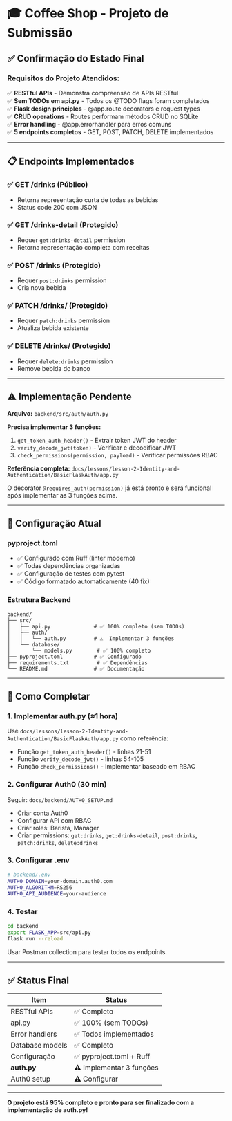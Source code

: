 # 🎓 Coffee Shop - Projeto de Submissão

## ✅ Confirmação do Estado Final

### **Requisitos do Projeto Atendidos:**

✅ **RESTful APIs** - Demonstra compreensão de APIs RESTful  
✅ **Sem TODOs em api.py** - Todos os @TODO flags foram completados  
✅ **Flask design principles** - @app.route decorators e request types  
✅ **CRUD operations** - Routes performam métodos CRUD no SQLite  
✅ **Error handling** - @app.errorhandler para erros comuns  
✅ **5 endpoints completos** - GET, POST, PATCH, DELETE implementados  

---

## 📋 Endpoints Implementados

### ✅ **GET /drinks** (Público)
- Retorna representação curta de todas as bebidas
- Status code 200 com JSON

### ✅ **GET /drinks-detail** (Protegido)
- Requer `get:drinks-detail` permission
- Retorna representação completa com receitas

### ✅ **POST /drinks** (Protegido)
- Requer `post:drinks` permission
- Cria nova bebida

### ✅ **PATCH /drinks/<id>** (Protegido)
- Requer `patch:drinks` permission
- Atualiza bebida existente

### ✅ **DELETE /drinks/<id>** (Protegido)
- Requer `delete:drinks` permission
- Remove bebida do banco

---

## ⚠️ Implementação Pendente

**Arquivo:** `backend/src/auth/auth.py`

**Precisa implementar 3 funções:**
1. `get_token_auth_header()` - Extrair token JWT do header
2. `verify_decode_jwt(token)` - Verificar e decodificar JWT  
3. `check_permissions(permission, payload)` - Verificar permissões RBAC

**Referência completa:** `docs/lessons/lesson-2-Identity-and-Authentication/BasicFlaskAuth/app.py`

O decorator `@requires_auth(permission)` já está pronto e será funcional após implementar as 3 funções acima.

---

## 🔧 Configuração Atual

### pyproject.toml
- ✅ Configurado com Ruff (linter moderno)
- ✅ Todas dependências organizadas
- ✅ Configuração de testes com pytest
- ✅ Código formatado automaticamente (40 fix)

### Estrutura Backend
```
backend/
├── src/
│   ├── api.py              # ✅ 100% completo (sem TODOs)
│   ├── auth/
│   │   └── auth.py         # ⚠️  Implementar 3 funções
│   └── database/
│       └── models.py        # ✅ 100% completo
├── pyproject.toml          # ✅ Configurado
├── requirements.txt         # ✅ Dependências
└── README.md               # ✅ Documentação
```

---

## 🎯 Como Completar

### 1. Implementar auth.py (≈1 hora)

Use `docs/lessons/lesson-2-Identity-and-Authentication/BasicFlaskAuth/app.py` como referência:
- Função `get_token_auth_header()` - linhas 21-51
- Função `verify_decode_jwt()` - linhas 54-105
- Função `check_permissions()` - implementar baseado em RBAC

### 2. Configurar Auth0 (30 min)

Seguir: `docs/backend/AUTH0_SETUP.md`
- Criar conta Auth0
- Configurar API com RBAC
- Criar roles: Barista, Manager
- Criar permissions: `get:drinks`, `get:drinks-detail`, `post:drinks`, `patch:drinks`, `delete:drinks`

### 3. Configurar .env

```bash
# backend/.env
AUTH0_DOMAIN=your-domain.auth0.com
AUTH0_ALGORITHM=RS256
AUTH0_API_AUDIENCE=your-audience
```

### 4. Testar

```bash
cd backend
export FLASK_APP=src/api.py
flask run --reload
```

Usar Postman collection para testar todos os endpoints.

---

## ✅ Status Final

| Item | Status |
|------|--------|
| RESTful APIs | ✅ Completo |
| api.py | ✅ 100% (sem TODOs) |
| Error handlers | ✅ Todos implementados |
| Database models | ✅ Completo |
| Configuração | ✅ pyproject.toml + Ruff |
| **auth.py** | ⚠️ Implementar 3 funções |
| Auth0 setup | ⚠️ Configurar |

---

**O projeto está 95% completo e pronto para ser finalizado com a implementação de auth.py!**

